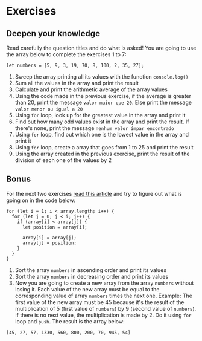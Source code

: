 # Exercises

## Deepen your knowledge

Read carefully the question titles and do what is asked! You are going to use the array below to complete the exercises 1 to 7:

```
let numbers = [5, 9, 3, 19, 70, 8, 100, 2, 35, 27];
```

1. Sweep the array printing all its values with the function ``console.log()``
2. Sum all the values in the array and print the result
3. Calculate and print the arithmetic average of the array values
4. Using the code made in the previous exercise, if the average is greater than 20, print the message ``valor maior que 20``. Else print the message ``valor menor ou igual a 20``
5. Using ``for`` loop, look up for the greatest value in the array and print it
6. Find out how many odd values exist in the array and print the result. If there's none, print the message ``nenhum valor ímpar encontrado``
7. Using ``for`` loop, find out which one is the lowest value in the array and print it
8. Using ``for`` loop, create a array that goes from 1 to 25 and print the result
9. Using the array created in the previous exercise, print the result of the division of each one of the values by 2

## Bonus

For the next two exercises [read this article](http://devfuria.com.br/logica-de-programacao/introducao-ao-algoritmo-de-ordenacao-bubble-sort/) and try to figure out what is going on in the code below:

```
for (let i = 1; i < array.length; i++) {
  for (let j = 0; j < i; j++) {
    if (array[i] < array[j]) {
      let position = array[i];

      array[i] = array[j];
      array[j] = position;
    }
  }
}
```

1. Sort the array ``numbers`` in ascending order and print its values
2. Sort the array ``numbers`` in decreasing order and print its values
3. Now you are going to create a new array from the array ``numbers`` without losing it. Each value of the new array must be equal to the corresponding value of array ``numbers`` times the next one. Example: The first value of the new array must be 45 because it's the result of the multiplication of 5 (first value of ``numbers``) by 9 (second value of ``numbers``). If there is no next value, the multiplication is made by 2. Do it using ``for`` loop and ``push``. The result is the array below:

```
[45, 27, 57, 1330, 560, 800, 200, 70, 945, 54]
```

